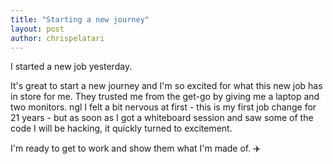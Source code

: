 ```yaml
---
title: "Starting a new journey"
layout: post
author: chrispelatari
---
```


I started a new job yesterday.

It's great to start a new journey and I'm so excited for what this new job has in store for me. They trusted me from the get-go by giving me a laptop and two monitors. ngl I felt a bit nervous at first - this is my first job change for 21 years - but as soon as I got a whiteboard session and saw some of the code I will be hacking, it quickly turned to excitement. 

I'm ready to get to work and show them what I'm made of. ✈️